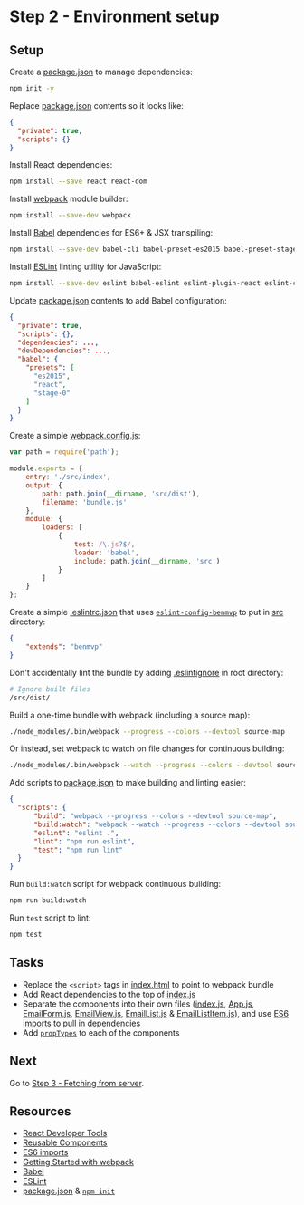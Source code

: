 # Step 2 - Environment setup

## Setup

Create a [package.json](https://docs.npmjs.com/files/package.json) to manage dependencies:

```sh
npm init -y
```

Replace [package.json](package.json) contents so it looks like:

```json
{
  "private": true,
  "scripts": {}
}
```

Install React dependencies:

```sh
npm install --save react react-dom
```

Install [webpack](https://webpack.github.io/) module builder:

```sh
npm install --save-dev webpack
```

Install [Babel](http://babeljs.io/) dependencies for ES6+ & JSX transpiling:

```sh
npm install --save-dev babel-cli babel-preset-es2015 babel-preset-stage-0 babel-preset-react babel-loader
```

Install [ESLint](http://eslint.org/) linting utility for JavaScript:

```sh
npm install --save-dev eslint babel-eslint eslint-plugin-react eslint-config-benmvp
```

Update [package.json](package.json) contents to add Babel configuration:

```json
{
  "private": true,
  "scripts": {},
  "dependencies": ...,
  "devDependencies": ...,
  "babel": {
    "presets": [
      "es2015",
      "react",
      "stage-0"
    ]
  }
}
```

Create a simple [webpack.config.js](webpack.config.js):

```js
var path = require('path');

module.exports = {
    entry: './src/index',
    output: {
        path: path.join(__dirname, 'src/dist'),
        filename: 'bundle.js'
    },
    module: {
        loaders: [
            {
                test: /\.js?$/,
                loader: 'babel',
                include: path.join(__dirname, 'src')
            }
        ]
    }
};
```

Create a simple [.eslintrc.json](src/.eslintrc.json) that uses [`eslint-config-benmvp`](https://github.com/benmvp/eslint-config-benmvp) to put in [src](src/) directory:

```json
{
    "extends": "benmvp"
}
```

Don't accidentally lint the bundle by adding [.eslintignore](.eslintignore) in root directory:

```bash
# Ignore built files
/src/dist/
```

Build a one-time bundle with webpack (including a source map):

```sh
./node_modules/.bin/webpack --progress --colors --devtool source-map
```

Or instead, set webpack to watch on file changes for continuous building:

```sh
./node_modules/.bin/webpack --watch --progress --colors --devtool source-map
```

Add scripts to [package.json](package.json) to make building and linting easier:

```json
{
  "scripts": {
      "build": "webpack --progress --colors --devtool source-map",
      "build:watch": "webpack --watch --progress --colors --devtool source-map",
      "eslint": "eslint .",
      "lint": "npm run eslint",
      "test": "npm run lint"
  }
}
```

Run `build:watch` script for webpack continuous building:

```sh
npm run build:watch
```

Run `test` script to lint:

```sh
npm test
```

## Tasks

- Replace the `<script>` tags in [index.html](src/index.html) to point to webpack bundle
- Add React dependencies to the top of [index.js](src/index.js)
- Separate the components into their own files ([index.js](src/index.js), [App.js](src/containers/App.js), [EmailForm.js](src/components/EmailForm.js), [EmailView.js](src/components/EmailView.js), [EmailList.js](src/components/EmailList.js) & [EmailListItem.js](src/components/EmailListItem.js)), and use [ES6 imports](https://developer.mozilla.org/en-US/docs/Web/JavaScript/Reference/Statements/import) to pull in dependencies
- Add [`propTypes`](https://facebook.github.io/react/docs/reusable-components.html) to each of the components

## Next

Go to [Step 3 - Fetching from server](../03-fetch/).

## Resources

- [React Developer Tools](https://github.com/facebook/react-devtools)
- [Reusable Components](https://facebook.github.io/react/docs/reusable-components.html)
- [ES6 imports](https://developer.mozilla.org/en-US/docs/Web/JavaScript/Reference/Statements/import)
- [Getting Started with webpack](http://webpack.github.io/docs/tutorials/getting-started/)
- [Babel](http://babeljs.io/)
- [ESLint](http://eslint.org/)
- [package.json](https://docs.npmjs.com/files/package.json) & [`npm init`](https://docs.npmjs.com/cli/init)
